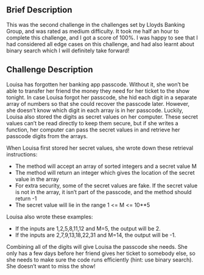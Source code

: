 ## Brief Description
This was the second challenge in the challenges set by Lloyds Banking Group, and was rated as medium difficulty. It took me half an hour to complete this challenge, and I got a score of 100%. I was happy to see that I had considered all edge cases on this challenge, and had also learnt about binary search which I will definitely take forward!

## Challenge Description
Louisa has forgotten her banking app passcode. Without it, she won’t be able to transfer her friend the money they need for her ticket to the show tonight. In case Louisa forgot her passcode, she hid each digit in a separate array of numbers so that she could recover the passcode later. However, she doesn’t know which digit in each array is in her passcode. Luckily, Louisa also stored the digits as secret values on her computer. These secret values can’t be read directly to keep them secure, but if she writes a function, her computer can pass the secret values in and retrieve her passcode digits from the arrays.

When Louisa first stored her secret values, she wrote down these retrieval instructions:
* The method will accept an array of sorted integers and a secret value M
* The method will return an integer which gives the location of the secret value in the array
* For extra security, some of the secret values are fake. If the secret value is not in the array, it isn’t part of the passcode, and the method should return -1
* The secret value will lie in the range 1 <= M <= 10**5

Louisa also wrote these examples:
* If the inputs are 1,2,5,8,11,12 and M=5, the output will be 2.
* If the inputs are 2,7,9,13,18,22,31 and M=14, the output will be -1.

Combining all of the digits will give Louisa the passcode she needs. She only has a few days before her friend gives her ticket to somebody else, so she needs to make sure the code runs efficiently (hint: use binary search). She doesn’t want to miss the show!
